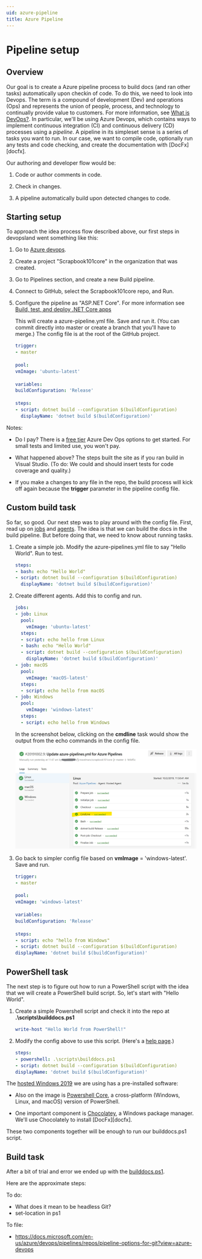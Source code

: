 ```yaml
---
uid: azure-pipeline
title: Azure Pipeline
---
```

# Pipeline setup

## Overview

Our goal is to create a Azure pipeline process to build docs (and ran other tasks) automatically upon checkin of code. To do this, we need to look into Devops. The term is a compound of development (Dev) and operations (Ops) and represents the union of people, process, and technology to continually provide value to customers. For more information, see [What is DevOps?][devops-def]. In particular, we'll be using Azure Devops, which contains ways to implement continuous integration (CI) and continuous delivery (CD) processes using a *pipeline*. A pipeline in its simpleset sense is a series of tasks you want to run. In our case, we want to compile code, optionally run any tests and code checking, and create the documentation with [DocFx][docfx].

Our authoring and developer flow would be:

1. Code or author comments in code.

2. Check in changes.

3. A pipeline automatically build upon detected changes to code.

## Starting setup

To approach the idea process flow described above, our first steps in devopsland went something like this:

1. Go to [Azure devops][devops].

1. Create a project "Scrapbook101core" in the organization that was created.

1. Go to Pipelines section, and create a new Build pipeline.

1. Connect to GitHub, select the Scrapbook101core repo, and Run.

1. Configure the pipeline as "ASP.NET Core". For more information see [Build, test, and deploy .NET Core apps][devops-core]
      
   This will create a azure-pipeline.yml file. Save and run it. (You can commit directly into master or create a branch that you'll have to merge.) The config file is at the root of the GitHub project.

    ```yaml
    trigger:
    - master

    pool:
    vmImage: 'ubuntu-latest'

    variables:
    buildConfiguration: 'Release'

    steps:
    - script: dotnet build --configuration $(buildConfiguration)
      displayName: 'dotnet build $(buildConfiguration)'
    ```

Notes:

* Do I pay? There is a [free tier][freetier] Azure Dev Ops options to get started. For small tests and limited use, you won't pay.

* What happened above? The steps built the site as if you ran build in Visual Studio. (To do: We could and should insert tests for code coverage and quality.)

* If you make a changes to any file in the repo, the build process will kick off again because the **trigger** parameter in the pipeline config file.

## Custom build task

So far, so good. Our next step was to play around with the config file. First, read up on [jobs][jobs] and [agents][agents]. The idea is that we can build the docs in the build pipeline. But before doing that, we need to know about running tasks.

1. Create a simple job. Modify the azure-pipelines.yml file to say "Hello World". Run to test.

    ```yaml
    steps:
    - bash: echo "Hello World"
    - script: dotnet build --configuration $(buildConfiguration)
      displayName: 'dotnet build $(buildConfiguration)'
    ```

1. Create different agents. Add this to config and run.

    ```yaml
    jobs:
    - job: Linux
      pool:
        vmImage: 'ubuntu-latest'
      steps:
      - script: echo hello from Linux
      - bash: echo "Hello World"
      - script: dotnet build --configuration $(buildConfiguration)
        displayName: 'dotnet build $(buildConfiguration)'
    - job: macOS
      pool:
        vmImage: 'macOS-latest'
      steps:
      - script: echo hello from macOS
    - job: Windows
      pool:
        vmImage: 'windows-latest'
      steps:
      - script: echo hello from Windows
    ```

    In the screenshot below, clicking on the **cmdline** task would show the output from the echo commands in the config file.

    ![Build pipeline example with three agents](../images/build-pipeline-test-three-agents.jpg "Build pipeline example with three agents")


1. Go back to simpler config file based on **vmImage** = 'windows-latest'. Save  and run.

    ```yaml
    trigger:
    - master

    pool:
    vmImage: 'windows-latest'

    variables:
    buildConfiguration: 'Release'

    steps:
    - script: echo "hello from Windows"
    - script: dotnet build --configuration $(buildConfiguration)
    displayName: 'dotnet build $(buildConfiguration)'
    ```

## PowerShell task

The next step is to figure out how to run a PowerShell script with the idea that we will create a PowerShell build script. So, let's start with "Hello World".

1. Create a simple Powershell script and check it into the repo at **.\scripts\builddocs.ps1**

    ```ps1
    write-host "Hello World from PowerShell!"
    ```
1. Modify the config above to use this script. (Here's a [help page][pstask].)

    ```yaml
    steps:
    - powershell: .\scripts\builddocs.ps1
    - script: dotnet build --configuration $(buildConfiguration)
    displayName: 'dotnet build $(buildConfiguration)'
    ```

The [hosted Windows 2019][vmImage] we are using has a pre-installed software: 

* Also on the image is [Powershell Core][ps-core], a cross-platform (Windows, Linux, and macOS) version of PowerShell.

* One important component is [Chocolatey][choco], a Windows package manager. We'll use Chocolately to install [DocFx][docfx].

These two components together will be enough to run our builddocs.ps1 script.

## Build task

After a bit of trial and error we ended up with the [builddocs.ps1][build-script].

Here are the approximate steps:


To do:

* What does it mean to be headless Git?
* set-location in ps1

To file:

* https://docs.microsoft.com/en-us/azure/devops/pipelines/repos/pipeline-options-for-git?view=azure-devops


[devops-def]: https://azure.microsoft.com/en-us/overview/what-is-devops/
[freetier]: https://azure.microsoft.com/en-us/pricing/details/devops/azure-devops-services/
[jobs]: https://docs.microsoft.com/en-us/azure/devops/pipelines/process/phases
[agents]: https://docs.microsoft.com/en-us/azure/devops/pipelines/agents/hosted
[devops]: https://dev.azure.com
[pstask]: https://docs.microsoft.com/en-us/azure/devops/pipelines/scripts/powershell?view=azure-devops
[vmImage]: https://github.com/Microsoft/azure-pipelines-image-generation/blob/master/images/win/Vs2019-Server2019-Readme.md
[choco]: https://chocolatey.org
[build-script]: https://github.com/travelmarx/scrapbook101core/blob/master/docbuild/builddocs.ps1
[devops-core]: https://docs.microsoft.com/azure/devops/pipelines/languages/dotnet-core
[ps-core]: https://github.com/powershell/powershell
